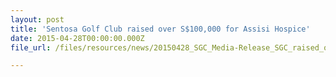 ```yaml
---
layout: post
title: 'Sentosa Golf Club raised over S$100,000 for Assisi Hospice'
date: 2015-04-28T00:00:00.000Z
file_url: /files/resources/news/20150428_SGC_Media-Release_SGC_raised_over_100k_for_Assisi_Hospice.pdf

---
```


